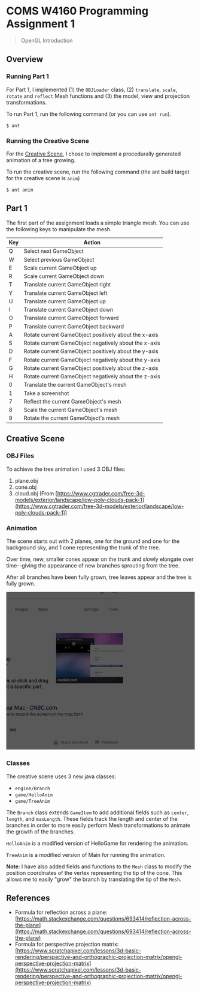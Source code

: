 # COMS W4160 Programming Assignment 1
> OpenGL Introduction

## Overview
### Running Part 1
For Part 1, I implemented (1) the `OBJLoader` class, (2) `translate`, `scale`, `rotate` and `reflect` Mesh functions and (3) the model, view and projection transformations.

To run Part 1, run the following command (or you can use `ant run`).
```
$ ant
```

### Running the Creative Scene 
For the [Creative Scene](#creative-scene), I chose to implement a procedurally generated animation of a tree growing.

To run the creative scene, run the following command (the ant build target for the creative scene is `anim`)
```
$ ant anim
```

## Part 1
The first part of the assignment loads a simple triangle mesh. You can use the following keys to manipulate the mesh.

| Key | Action                                                |
|-----|-------------------------------------------------------|
| Q   | Select next GameObject                                |
| W   | Select previous GameObject                            |
| E   | Scale current GameObject up                           |
| R   | Scale current GameObject down                         |
| T   | Translate current GameObject right                    |
| Y   | Translate current GameObject left                     |
| U   | Translate current GameObject up                       |
| I   | Translate current GameObject down                     |
| O   | Translate current GameObject forward                  |
| P   | Translate current GameObject backward                 |
| A   | Rotate current GameObject positively about the x-axis |
| S   | Rotate current GameObject negatively about the x-axis |
| D   | Rotate current GameObject positively about the y-axis |
| F   | Rotate current GameObject negatively about the y-axis |
| G   | Rotate current GameObject positively about the z-axis |
| H   | Rotate current GameObject negatively about the z-axis |
| 0   | Translate the current GameObject's mesh               |
| 1   | Take a screenshot                                     |
| 7   | Reflect the current GameObject's mesh                 |
| 8   | Scale the current GameObject's mesh                   |
| 9   | Rotate the current GameObject's mesh                  |

## Creative Scene

### OBJ Files
To achieve the tree animation I used 3 OBJ files: 
1. plane.obj
2. cone.obj
3. cloud.obj (From [https://www.cgtrader.com/free-3d-models/exterior/landscape/low-poly-clouds-pack-1](https://www.cgtrader.com/free-3d-models/exterior/landscape/low-poly-clouds-pack-1))

### Animation
The scene starts out with 2 planes, one for the ground and one for the background sky, and 1 cone representing the trunk of the tree.

Over time, new, smaller cones appear on the trunk and slowly elongate over time--giving the appearance of new branches sprouting from the tree.

After all branches have been fully grown, tree leaves appear and the tree is fully grown.

![](etc/anim.gif)

### Classes 
The creative scene uses 3 new java classes: 
- `engine/Branch`
- `game/HelloAnim`
- `game/TreeAnim`

The `Branch` class extends `GameItem` to add additional fields such as `center`, `length`, and `maxLength`. These fields track the length and center of the branches in order to more easily perform Mesh transformations to animate the growth of the branches.

`HelloAnim` is a modified version of HelloGame for rendering the animation.

`TreeAnim` is a modified version of Main for running the animation.

**Note**: I have also added fields and functions to the `Mesh` class to modify the position coordinates of the vertex representing the tip of the cone. This allows me to easily "grow" the branch by translating the tip of the `Mesh`.

## References
- Formula for reflection across a plane: [https://math.stackexchange.com/questions/693414/reflection-across-the-plane](https://math.stackexchange.com/questions/693414/reflection-across-the-plane)
- Formula for perspective projection matrix: [https://www.scratchapixel.com/lessons/3d-basic-rendering/perspective-and-orthographic-projection-matrix/opengl-perspective-projection-matrix](https://www.scratchapixel.com/lessons/3d-basic-rendering/perspective-and-orthographic-projection-matrix/opengl-perspective-projection-matrix)
